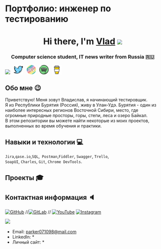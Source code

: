 # Портфолио: инженер по тестированию
<h1 align="center">Hi there, I'm <a href="https://daniilshat.ru/" target="_blank">Vlad</a> 
<img src="https://github.com/blackcater/blackcater/raw/main/images/Hi.gif" height="32"/></h1>
<h3 align="center">Computer science student, IT news writer from Russia 🇷🇺</h3>

<p>
   <a href="https://www.linkedin.com/in/hemant-j-85518a195/"><img height="30" src="https://flic.kr/p/2oM9BoW?raw=true"></a>&nbsp;&nbsp;
   <a href="https://twitter.com/8bithemant"><img height="30" src="https://raw.githubusercontent.com/8bithemant/8bithemant/master/twitter.png?raw=true"></a>&nbsp;&nbsp;
   <a href="https://dev.to/hemant"><img height="30" src="https://raw.githubusercontent.com/8bithemant/8bithemant/master/devto.png?raw=true"></a>&nbsp;&nbsp;
   <a href="https://www.facebook.com/trinnwin"><img height="30" src="https://raw.githubusercontent.com/8bithemant/8bithemant/master/spotify.png?raw=true"></a>&nbsp;&nbsp;
   <a href="https://www.coffee.com/hemant"><img height="30" src="https://raw.githubusercontent.com/8bithemant/8bithemant/master/coffee.jpg?raw=true"></a>&nbsp;&nbsp;
 </p>

## Обо мне :wink: 

Приветствую! Меня зовут Владислав, я начинающий тестировщик. <br> Я из Республики Бурятия (Россия), живу в Улан-Удэ. Бурятия - один из наиболее интересных регионов Восточной Сибири, место, где огромные природные просторы, горы, степи, леса и озеро Байкал.  <br>
В этом репозитории вы можете найти некоторые из моих проектов, выполненных во время обучения и практики.
<br>

## Навыки и технологии :computer:

``Jira``,``qase.io``,``SQL``,`` Postman``,``Fiddler``, ``Swagger``, ``Trello``, <br>
``SoapUI``, ``Charles``, ``Git``, ``Chrome DevTools``.




## Проекты :mortar_board:



## Контактная информация :speaker:

[![GitHub](icons/github.png)](https://github.com/PilyaIntelligent)
//[![GitLab](icons/gitlab.png)]() //
[![YouTube](icons/youtube.png)](https://www.youtube.com/channel/UCJ9eDG_k4WJFhO74b9Tue0w)
[![Instagram](/all/instagram.png)](https://www.youtube.com/channel/UCJ9eDG_k4WJFhO74b9Tue0w)

<a href="https://www.drupal.org/" title="Drupal"><img src="icons/drupal.png" /></a>
- Email: parker071098@mail.com
- LinkedIn: *
- Личный сайт: *

